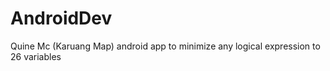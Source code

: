 # AndroidDev
Quine Mc (Karuang Map)
android app to minimize any logical expression to 26 variables 
